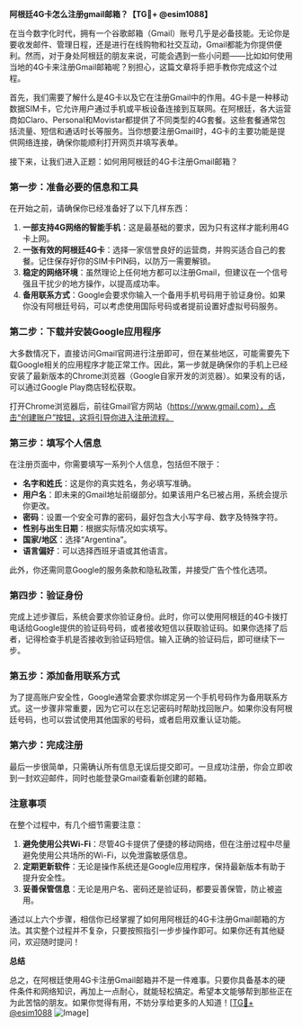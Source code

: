 **阿根廷4G卡怎么注册gmail邮箱？【TG💪+ @esim1088】**

在当今数字化时代，拥有一个谷歌邮箱（Gmail）账号几乎是必备技能。无论你是要收发邮件、管理日程，还是进行在线购物和社交互动，Gmail都能为你提供便利。然而，对于身处阿根廷的朋友来说，可能会遇到一些小问题——比如如何使用当地的4G卡来注册Gmail邮箱呢？别担心，这篇文章将手把手教你完成这个过程。

首先，我们需要了解什么是4G卡以及它在注册Gmail中的作用。4G卡是一种移动数据SIM卡，它允许用户通过手机或平板设备连接到互联网。在阿根廷，各大运营商如Claro、Personal和Movistar都提供了不同类型的4G套餐。这些套餐通常包括流量、短信和通话时长等服务。当你想要注册Gmail时，4G卡的主要功能是提供网络连接，确保你能顺利打开网页并填写表单。

接下来，让我们进入正题：如何用阿根廷的4G卡注册Gmail邮箱？

### 第一步：准备必要的信息和工具

在开始之前，请确保你已经准备好了以下几样东西：

1. **一部支持4G网络的智能手机**：这是最基础的要求，因为只有这样才能利用4G卡上网。
2. **一张有效的阿根廷4G卡**：选择一家信誉良好的运营商，并购买适合自己的套餐。记住保存好你的SIM卡PIN码，以防万一需要解锁。
3. **稳定的网络环境**：虽然理论上任何地方都可以注册Gmail，但建议在一个信号强且干扰少的地方操作，以提高成功率。
4. **备用联系方式**：Google会要求你输入一个备用手机号码用于验证身份。如果你没有阿根廷号码，可以考虑使用国际号码或者提前设置好虚拟号码服务。

### 第二步：下载并安装Google应用程序

大多数情况下，直接访问Gmail官网进行注册即可，但在某些地区，可能需要先下载Google相关的应用程序才能正常工作。因此，第一步就是确保你的手机上已经安装了最新版本的Chrome浏览器（Google自家开发的浏览器）。如果没有的话，可以通过Google Play商店轻松获取。

打开Chrome浏览器后，前往Gmail官方网站（https://www.gmail.com），点击“创建账户”按钮，这将引导你进入注册流程。

### 第三步：填写个人信息

在注册页面中，你需要填写一系列个人信息，包括但不限于：

- **名字和姓氏**：这是你的真实姓名，务必填写准确。
- **用户名**：即未来的Gmail地址前缀部分。如果该用户名已被占用，系统会提示你更改。
- **密码**：设置一个安全可靠的密码，最好包含大小写字母、数字及特殊字符。
- **性别与出生日期**：根据实际情况如实填写。
- **国家/地区**：选择“Argentina”。
- **语言偏好**：可以选择西班牙语或其他语言。

此外，你还需同意Google的服务条款和隐私政策，并接受广告个性化选项。

### 第四步：验证身份

完成上述步骤后，系统会要求你验证身份。此时，你可以使用阿根廷的4G卡拨打电话给Google提供的验证码号码，或者接收短信以获取验证码。如果你选择了后者，记得检查手机是否接收到验证码短信。输入正确的验证码后，即可继续下一步。

### 第五步：添加备用联系方式

为了提高账户安全性，Google通常会要求你绑定另一个手机号码作为备用联系方式。这一步骤非常重要，因为它可以在忘记密码时帮助找回账户。如果你没有阿根廷号码，也可以尝试使用其他国家的号码，或者启用双重认证功能。

### 第六步：完成注册

最后一步很简单，只需确认所有信息无误后提交即可。一旦成功注册，你会立即收到一封欢迎邮件，同时也能登录Gmail查看新创建的邮箱。

### 注意事项

在整个过程中，有几个细节需要注意：

1. **避免使用公共Wi-Fi**：尽管4G卡提供了便捷的移动网络，但在注册过程中尽量避免使用公共场所的Wi-Fi，以免泄露敏感信息。
2. **定期更新软件**：无论是操作系统还是Google应用程序，保持最新版本有助于提升安全性。
3. **妥善保管信息**：无论是用户名、密码还是验证码，都要妥善保管，防止被盗用。

通过以上六个步骤，相信你已经掌握了如何用阿根廷的4G卡注册Gmail邮箱的方法。其实整个过程并不复杂，只要按照指引一步步操作即可。如果你还有其他疑问，欢迎随时提问！

**总结**

总之，在阿根廷使用4G卡注册Gmail邮箱并不是一件难事。只要你具备基本的硬件条件和网络知识，再加上一点耐心，就能轻松搞定。希望本文能够帮到那些正在为此苦恼的朋友。如果你觉得有用，不妨分享给更多的人知道！[[TG💪+ @esim1088](https://t.me/s/esim1088) ![Image](https://i.postimg.cc/4NQfJmqS/Snipaste-2025-05-13-00-14-12.png)]